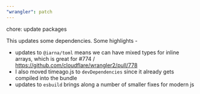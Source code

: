 ```yaml
---
"wrangler": patch
---
```


chore: update packages

This updates some dependencies. Some highlights -

- updates to `@iarna/toml` means we can have mixed types for inline arrays, which is great for #774 / https://github.com/cloudflare/wrangler2/pull/778
- I also moved timeago.js to `devDependencies` since it already gets compiled into the bundle
- updates to `esbuild` brings along a number of smaller fixes for modern js
